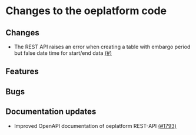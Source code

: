 # Changes to the oeplatform code

## Changes

- The REST API raises an error when creating a table with embargo period but false date time for start/end data [(#)](https://github.com/OpenEnergyPlatform/oeplatform/pull/)

## Features

## Bugs

## Documentation updates

- Improved OpenAPI documentation of oeplatform REST-API [(#1793)](https://github.com/OpenEnergyPlatform/oeplatform/pull/1793)
